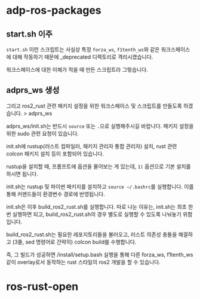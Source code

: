 # adp-ros-packages

## start.sh 이주

`start.sh` 이런 스크립트는 사실상 특정 `forza_ws`, `f1tenth_ws`와 같은 워크스페이스에 대해 작동하기 때문에 _deprecated 디렉토리로 격리시켰습니다.

워크스페이스에 대한 이해가 적을 때 만든 스크립트라 그렇습니다.

## adprs_ws 생성

그리고 ros2_rust 관련 패키지 설정을 위한 워크스페이스 및 스크립트를 만들도록 하겠습니다. > adprs_ws

adprs_ws/init.sh는 반드시 `source` 또는 `.`으로 실행해주시길 바랍니다. 패키지 설정을 위한 sudo 관련 요청이 있습니다.

init.sh에 rustup(러스트 컴파일러, 패키지 관리자 통합 관리자) 설치, rust 관련 colcon 패키지 설치 등이 포함되어 있습니다.

rustup을 설치할 때, 프롬프트에 옵션을 물어보는 게 있는데, `1)` 옵션으로 기본 설치를 하시면 됩니다.

init.sh는 rustup 및 파이썬 패키지를 설치하고 `source ~/.bashrc`를 실행합니다. 이를 통해 커맨드들이 환경변수 경로에 반영됩니다.

init.sh은 이후 build_ros2_rust.sh를 실행합니다. 따로 나눈 이유는, init.sh는 최초 한 번 실행하면 되고, build_ros2_rust.sh의 경우 별도로 실행할 수 있도록 나눠놓기 위함입니다.

build_ros2_rust.sh는 필요한 레포지토리들을 불러오고, 러스트 의존성 충돌을 해결하고 (3줄, sed 명령어로 간략히) colcon build를 수행합니다.

즉, 그 빌드가 성공하면 /install/setup.bash 실행을 통해 다른 forza_ws, f1tenth_ws 같이 overlay로서 동작하는 rust 스타일의 ros2 개발을 할 수 있습니다.
# ros-rust-open
